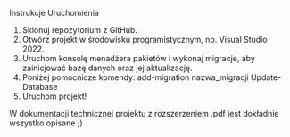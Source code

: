 Instrukcje Uruchomienia
1.	Sklonuj repozytorium z GitHub.
2.	Otwórz projekt w środowisku programistycznym, np. Visual Studio 2022.
3.	Uruchom konsolę menadżera pakietów i wykonaj migracje, aby zainicjować bazę danych oraz jej aktualizację.
4.	Poniżej pomocnicze komendy:
add-migration nazwa_migracji
Update-Database
5.	Uruchom projekt!

W dokumentacji technicznej projektu z rozszerzeniem .pdf jest dokładnie wszystko opisane ;)
